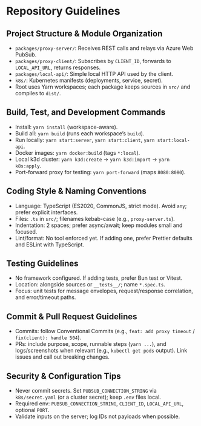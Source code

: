 # Repository Guidelines

## Project Structure & Module Organization
- `packages/proxy-server/`: Receives REST calls and relays via Azure Web PubSub.
- `packages/proxy-client/`: Subscribes by `CLIENT_ID`, forwards to `LOCAL_API_URL`, returns responses.
- `packages/local-api/`: Simple local HTTP API used by the client.
- `k8s/`: Kubernetes manifests (deployments, service, secret).
- Root uses Yarn workspaces; each package keeps sources in `src/` and compiles to `dist/`.

## Build, Test, and Development Commands
- Install: `yarn install` (workspace-aware).
- Build all: `yarn build` (runs each workspace’s `build`).
- Run locally: `yarn start:server`, `yarn start:client`, `yarn start:local-api`.
- Docker images: `yarn docker:build` (tags `*:local`).
- Local k3d cluster: `yarn k3d:create` → `yarn k3d:import` → `yarn k8s:apply`.
- Port-forward proxy for testing: `yarn port-forward` (maps `8080:8080`).

## Coding Style & Naming Conventions
- Language: TypeScript (ES2020, CommonJS, strict mode). Avoid `any`; prefer explicit interfaces.
- Files: `.ts` in `src/`; filenames kebab-case (e.g., `proxy-server.ts`).
- Indentation: 2 spaces; prefer async/await; keep modules small and focused.
- Lint/format: No tool enforced yet. If adding one, prefer Prettier defaults and ESLint with TypeScript.

## Testing Guidelines
- No framework configured. If adding tests, prefer Bun test or Vitest.
- Location: alongside sources or `__tests__/`; name `*.spec.ts`.
- Focus: unit tests for message envelopes, request/response correlation, and error/timeout paths.

## Commit & Pull Request Guidelines
- Commits: follow Conventional Commits (e.g., `feat: add proxy timeout` / `fix(client): handle 504`).
- PRs: include purpose, scope, runnable steps (`yarn ...`), and logs/screenshots when relevant (e.g., `kubectl get pods` output). Link issues and call out breaking changes.

## Security & Configuration Tips
- Never commit secrets. Set `PUBSUB_CONNECTION_STRING` via `k8s/secret.yaml` (or a cluster secret); keep `.env` files local.
- Required env: `PUBSUB_CONNECTION_STRING`, `CLIENT_ID`, `LOCAL_API_URL`, optional `PORT`.
- Validate inputs on the server; log IDs not payloads when possible.
